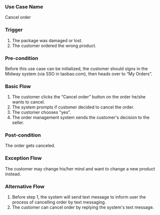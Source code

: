 ### Use Case Name
Cancel order

### Trigger
1. The package was damaged or lost.
2. The customer ordered the wrong product.

### Pre-condition
Before this use case can be initialized, the customer should signs in the Midway system (via SSO in taobao.com), then heads over to “My Orders”.

### Basic Flow

1. The customer clicks the “Cancel order” button on the order he/she wants to cancel.
2. The system prompts if customer decided to cancel the order.
3. The customer chooses “yes”.
4. The order management system sends the customer's decision to the seller.


### Post-condition
The order gets canceled.

### Exception Flow
The customer may change his/her mind and want to change a new product instead.

### Alternative Flow
1. Before step 1, the system will send text message to inform user the process of cancelling order by text messaging.
2. The customer can cancel order by replying the system's text message.